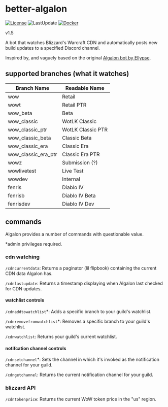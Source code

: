 # better-algalon
[![License](https://img.shields.io/badge/License-Apache_2.0-blue.svg)](https://opensource.org/licenses/Apache-2.0) ![LastUpdate](https://img.shields.io/github/last-commit/Ghostamoose/better-algalon?style=flat-square) [![Docker](https://github.com/Ghostamoose/better-algalon/actions/workflows/docker-publish.yml/badge.svg)](https://github.com/Ghostamoose/better-algalon/actions/workflows/docker-publish.yml)

v1.5

A bot that watches Blizzard's Warcraft CDN and automatically posts new build updates to a specified Discord channel.

Inspired by, and vaguely based on the original [Algalon bot by Ellypse](https://github.com/Ellypse/Algalon).

## supported branches (what it watches)
| Branch Name     | Readable Name |
| ----------- | ----------- |
| wow | Retail |
| wowt | Retail PTR |
| wow_beta | Beta |
| wow_classic | WotLK Classic |
| wow_classic_ptr | WotLK Classic PTR|
| wow_classic_beta | Classic Beta |
| wow_classic_era | Classic Era |
| wow_classic_era_ptr | Classic Era PTR |
| wowz | Submission (?) |
| wowlivetest | Live Test|
| wowdev | Internal |
| fenris | Diablo IV |
| fenrisb | Diablo IV Beta |
| fenrisdev | Diablo IV Dev |

## commands

Algalon provides a number of commands with questionable value.

\*admin privileges required.

### cdn watching

`/cdncurrentdata`: Returns a paginator (lil flipbook) containing the current CDN data Algalon has.

`/cdnlastupdate`: Returns a timestamp displaying when Algalon last checked for CDN updates.

#### watchlist controls

`/cdnaddtowatchlist`*: Adds a specific branch to your guild's watchlist.

`/cdnremovefromwatchlist`*: Removes a specific branch to your guild's watchlist.

`/cdnwatchlist`: Returns your guild's current watchlist.

#### notifcation channel controls

`/cdnsetchannel`*: Sets the channel in which it's invoked as the notification channel for your guild.

`/cdngetchannel`: Returns the current notification channel for your guild.

### blizzard API

`/cdntokenprice`: Returns the current WoW token price in the "us" region.

